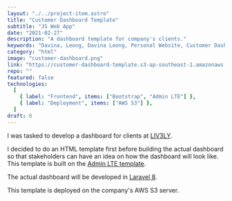 ```yaml
---
layout: "./../project-item.astro"
title: "Customer Dashboard Template"
subtitle: "JS Web App"
date: "2021-02-27"
description: "A dashboard template for company's clients."
keywords: "Davina, Leong, Davina Leong, Personal Website, Customer Dashboard, Customer Dashboard Template, Frontend, HTML, CSS, Bootstrap 4, Admin LTE, AWS S3"
category: "html"
image: "customer-dashboard.png"
link: "https://customer-dashboard-template.s3-ap-southeast-1.amazonaws.com/dashboard.html"
repo: ""
featured: false
technologies:
  [
    { label: "Frontend", items: ["Bootstrap", "Admin LTE"] },
    { label: "Deployment", items: ["AWS S3"] },
  ]
draft: 0
---
```


I was tasked to develop a dashboard for clients at [LIV3LY](https://liv3ly.com/).

I decided to do an HTML template first before building the actual dashboard so that stakeholders can have an idea on how the dashboard will look like. This template is built on the [Admin LTE template](https://adminlte.io/themes/AdminLTE/index2.html).

The actual dashboard will be developed in [Laravel 8](https://laravel.com/).

This template is deployed on the company's AWS S3 server.

